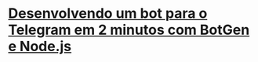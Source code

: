 # [Desenvolvendo um bot para o Telegram em 2 minutos com BotGen e Node.js](https://medium.com/@giovanioliveira_/desenvolvendo-um-bot-para-o-telegram-em-2-minutos-com-botgen-e-node-js-762951d64f51)